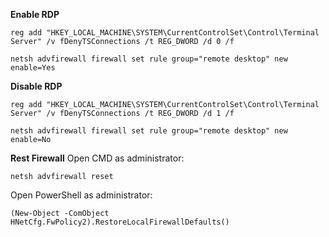 **Enable RDP**
```
reg add "HKEY_LOCAL_MACHINE\SYSTEM\CurrentControlSet\Control\Terminal Server" /v fDenyTSConnections /t REG_DWORD /d 0 /f

netsh advfirewall firewall set rule group="remote desktop" new enable=Yes
```
**Disable RDP**
```
reg add "HKEY_LOCAL_MACHINE\SYSTEM\CurrentControlSet\Control\Terminal Server" /v fDenyTSConnections /t REG_DWORD /d 1 /f

netsh advfirewall firewall set rule group="remote desktop" new enable=No
```
**Rest Firewall**
Open CMD as administrator:
```
netsh advfirewall reset
```
Open PowerShell as administrator:
```
(New-Object -ComObject HNetCfg.FwPolicy2).RestoreLocalFirewallDefaults()
```
